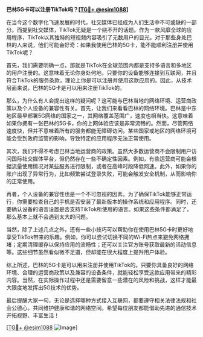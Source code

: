 **巴林5G卡可以注册TikTok吗？[[TG💪+ @esim1088](https://t.me/s/esim1088)]**

在当今这个数字化飞速发展的时代，社交媒体已经成为人们生活中不可或缺的一部分。而提到社交媒体，TikTok无疑是一个绕不开的话题。作为一款风靡全球的应用程序，TikTok以其独特的短视频内容吸引了无数用户的目光。对于那些身处巴林的人来说，他们可能会好奇：如果我使用巴林的5G卡，能不能顺利注册并使用TikTok呢？

首先，我们需要明确一点，那就是TikTok在全球范围内都是支持多语言和多地区的用户注册的。这意味着无论你身处何地，只要你的设备能够连接到互联网，并且符合TikTok的服务条款，理论上你是可以注册并使用这款应用的。因此，从技术层面来说，巴林的5G卡是可以用来注册TikTok的。

那么，为什么有人会提出这样的疑问呢？这可能与巴林当地的网络环境、运营商政策以及个人设备的兼容性有关。首先，让我们来看看巴林的网络环境。巴林是中东地区最早部署5G网络的国家之一，其网络覆盖范围广，速度也相当快。这意味着如果你拥有一张巴林的5G卡，你的上网体验应该是非常流畅的。然而，尽管网络速度快，但并不意味着所有的服务都能无障碍访问。某些国家或地区的网络环境可能会受到政府监管的影响，导致特定的应用程序无法正常使用。

其次，我们不得不考虑巴林当地运营商的政策。虽然大多数运营商不会限制用户访问国际社交媒体平台，但仍然存在一些不确定性因素。例如，有些运营商可能会根据流量使用情况对某些服务进行限制，或者在高峰时段降低网速。此外，如果你的账户出现了异常行为，比如频繁尝试登录失败，可能会触发安全机制，从而影响你的正常使用。

再者，个人设备的兼容性也是一个不可忽视的因素。为了确保TikTok能够正常运行，你需要检查自己的手机是否安装了最新版本的操作系统和应用程序。同时，还要确认设备的语言设置是否支持TikTok所使用的语言。如果这些条件都满足了，那么基本上就不会遇到太大的问题。

当然，除了上述几点之外，还有一些小技巧可以帮助你在使用巴林5G卡时更好地享受TikTok带来的乐趣。例如，你可以尝试切换不同的Wi-Fi热点来避免网络拥堵；定期清理缓存以保持应用的流畅性；还可以关注官方账号获取最新的活动信息等。这些细节虽然看似微不足道，但却能在很大程度上提升用户体验。

综上所述，巴林的5G卡是可以用来注册并使用TikTok的。只要你具备良好的网络环境、合理的运营商政策以及兼容的设备条件，就能轻松享受这款应用带来的精彩内容。当然，在实际操作过程中还是需要留意一些潜在的风险和挑战，这样才能最大限度地发挥出5G技术的优势。

最后提醒大家一句，无论是选择哪种方式接入互联网，都要遵守相关法律法规和社会公德心，共同维护健康和谐的网络空间。希望每位朋友都能借助先进的通信技术开拓视野、丰富生活！

[[TG💪+ @esim1088](https://t.me/s/esim1088) ![Image](https://i.postimg.cc/4NQfJmqS/Snipaste-2025-05-13-00-14-12.png)]